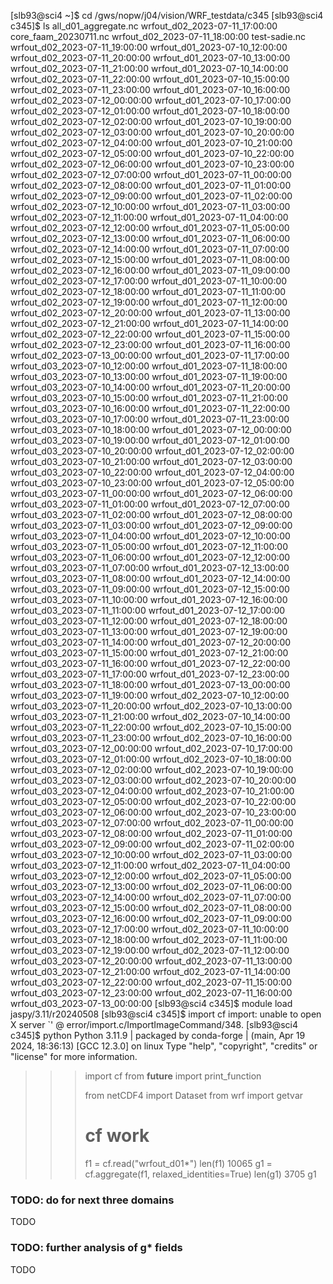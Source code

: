 [slb93@sci4 ~]$ cd /gws/nopw/j04/vision/WRF_testdata/c345
[slb93@sci4 c345]$ ls
all_d01_aggregate.nc            wrfout_d02_2023-07-11_17:00:00
core_faam_20230711.nc           wrfout_d02_2023-07-11_18:00:00
test-sadie.nc                   wrfout_d02_2023-07-11_19:00:00
wrfout_d01_2023-07-10_12:00:00  wrfout_d02_2023-07-11_20:00:00
wrfout_d01_2023-07-10_13:00:00  wrfout_d02_2023-07-11_21:00:00
wrfout_d01_2023-07-10_14:00:00  wrfout_d02_2023-07-11_22:00:00
wrfout_d01_2023-07-10_15:00:00  wrfout_d02_2023-07-11_23:00:00
wrfout_d01_2023-07-10_16:00:00  wrfout_d02_2023-07-12_00:00:00
wrfout_d01_2023-07-10_17:00:00  wrfout_d02_2023-07-12_01:00:00
wrfout_d01_2023-07-10_18:00:00  wrfout_d02_2023-07-12_02:00:00
wrfout_d01_2023-07-10_19:00:00  wrfout_d02_2023-07-12_03:00:00
wrfout_d01_2023-07-10_20:00:00  wrfout_d02_2023-07-12_04:00:00
wrfout_d01_2023-07-10_21:00:00  wrfout_d02_2023-07-12_05:00:00
wrfout_d01_2023-07-10_22:00:00  wrfout_d02_2023-07-12_06:00:00
wrfout_d01_2023-07-10_23:00:00  wrfout_d02_2023-07-12_07:00:00
wrfout_d01_2023-07-11_00:00:00  wrfout_d02_2023-07-12_08:00:00
wrfout_d01_2023-07-11_01:00:00  wrfout_d02_2023-07-12_09:00:00
wrfout_d01_2023-07-11_02:00:00  wrfout_d02_2023-07-12_10:00:00
wrfout_d01_2023-07-11_03:00:00  wrfout_d02_2023-07-12_11:00:00
wrfout_d01_2023-07-11_04:00:00  wrfout_d02_2023-07-12_12:00:00
wrfout_d01_2023-07-11_05:00:00  wrfout_d02_2023-07-12_13:00:00
wrfout_d01_2023-07-11_06:00:00  wrfout_d02_2023-07-12_14:00:00
wrfout_d01_2023-07-11_07:00:00  wrfout_d02_2023-07-12_15:00:00
wrfout_d01_2023-07-11_08:00:00  wrfout_d02_2023-07-12_16:00:00
wrfout_d01_2023-07-11_09:00:00  wrfout_d02_2023-07-12_17:00:00
wrfout_d01_2023-07-11_10:00:00  wrfout_d02_2023-07-12_18:00:00
wrfout_d01_2023-07-11_11:00:00  wrfout_d02_2023-07-12_19:00:00
wrfout_d01_2023-07-11_12:00:00  wrfout_d02_2023-07-12_20:00:00
wrfout_d01_2023-07-11_13:00:00  wrfout_d02_2023-07-12_21:00:00
wrfout_d01_2023-07-11_14:00:00  wrfout_d02_2023-07-12_22:00:00
wrfout_d01_2023-07-11_15:00:00  wrfout_d02_2023-07-12_23:00:00
wrfout_d01_2023-07-11_16:00:00  wrfout_d02_2023-07-13_00:00:00
wrfout_d01_2023-07-11_17:00:00  wrfout_d03_2023-07-10_12:00:00
wrfout_d01_2023-07-11_18:00:00  wrfout_d03_2023-07-10_13:00:00
wrfout_d01_2023-07-11_19:00:00  wrfout_d03_2023-07-10_14:00:00
wrfout_d01_2023-07-11_20:00:00  wrfout_d03_2023-07-10_15:00:00
wrfout_d01_2023-07-11_21:00:00  wrfout_d03_2023-07-10_16:00:00
wrfout_d01_2023-07-11_22:00:00  wrfout_d03_2023-07-10_17:00:00
wrfout_d01_2023-07-11_23:00:00  wrfout_d03_2023-07-10_18:00:00
wrfout_d01_2023-07-12_00:00:00  wrfout_d03_2023-07-10_19:00:00
wrfout_d01_2023-07-12_01:00:00  wrfout_d03_2023-07-10_20:00:00
wrfout_d01_2023-07-12_02:00:00  wrfout_d03_2023-07-10_21:00:00
wrfout_d01_2023-07-12_03:00:00  wrfout_d03_2023-07-10_22:00:00
wrfout_d01_2023-07-12_04:00:00  wrfout_d03_2023-07-10_23:00:00
wrfout_d01_2023-07-12_05:00:00  wrfout_d03_2023-07-11_00:00:00
wrfout_d01_2023-07-12_06:00:00  wrfout_d03_2023-07-11_01:00:00
wrfout_d01_2023-07-12_07:00:00  wrfout_d03_2023-07-11_02:00:00
wrfout_d01_2023-07-12_08:00:00  wrfout_d03_2023-07-11_03:00:00
wrfout_d01_2023-07-12_09:00:00  wrfout_d03_2023-07-11_04:00:00
wrfout_d01_2023-07-12_10:00:00  wrfout_d03_2023-07-11_05:00:00
wrfout_d01_2023-07-12_11:00:00  wrfout_d03_2023-07-11_06:00:00
wrfout_d01_2023-07-12_12:00:00  wrfout_d03_2023-07-11_07:00:00
wrfout_d01_2023-07-12_13:00:00  wrfout_d03_2023-07-11_08:00:00
wrfout_d01_2023-07-12_14:00:00  wrfout_d03_2023-07-11_09:00:00
wrfout_d01_2023-07-12_15:00:00  wrfout_d03_2023-07-11_10:00:00
wrfout_d01_2023-07-12_16:00:00  wrfout_d03_2023-07-11_11:00:00
wrfout_d01_2023-07-12_17:00:00  wrfout_d03_2023-07-11_12:00:00
wrfout_d01_2023-07-12_18:00:00  wrfout_d03_2023-07-11_13:00:00
wrfout_d01_2023-07-12_19:00:00  wrfout_d03_2023-07-11_14:00:00
wrfout_d01_2023-07-12_20:00:00  wrfout_d03_2023-07-11_15:00:00
wrfout_d01_2023-07-12_21:00:00  wrfout_d03_2023-07-11_16:00:00
wrfout_d01_2023-07-12_22:00:00  wrfout_d03_2023-07-11_17:00:00
wrfout_d01_2023-07-12_23:00:00  wrfout_d03_2023-07-11_18:00:00
wrfout_d01_2023-07-13_00:00:00  wrfout_d03_2023-07-11_19:00:00
wrfout_d02_2023-07-10_12:00:00  wrfout_d03_2023-07-11_20:00:00
wrfout_d02_2023-07-10_13:00:00  wrfout_d03_2023-07-11_21:00:00
wrfout_d02_2023-07-10_14:00:00  wrfout_d03_2023-07-11_22:00:00
wrfout_d02_2023-07-10_15:00:00  wrfout_d03_2023-07-11_23:00:00
wrfout_d02_2023-07-10_16:00:00  wrfout_d03_2023-07-12_00:00:00
wrfout_d02_2023-07-10_17:00:00  wrfout_d03_2023-07-12_01:00:00
wrfout_d02_2023-07-10_18:00:00  wrfout_d03_2023-07-12_02:00:00
wrfout_d02_2023-07-10_19:00:00  wrfout_d03_2023-07-12_03:00:00
wrfout_d02_2023-07-10_20:00:00  wrfout_d03_2023-07-12_04:00:00
wrfout_d02_2023-07-10_21:00:00  wrfout_d03_2023-07-12_05:00:00
wrfout_d02_2023-07-10_22:00:00  wrfout_d03_2023-07-12_06:00:00
wrfout_d02_2023-07-10_23:00:00  wrfout_d03_2023-07-12_07:00:00
wrfout_d02_2023-07-11_00:00:00  wrfout_d03_2023-07-12_08:00:00
wrfout_d02_2023-07-11_01:00:00  wrfout_d03_2023-07-12_09:00:00
wrfout_d02_2023-07-11_02:00:00  wrfout_d03_2023-07-12_10:00:00
wrfout_d02_2023-07-11_03:00:00  wrfout_d03_2023-07-12_11:00:00
wrfout_d02_2023-07-11_04:00:00  wrfout_d03_2023-07-12_12:00:00
wrfout_d02_2023-07-11_05:00:00  wrfout_d03_2023-07-12_13:00:00
wrfout_d02_2023-07-11_06:00:00  wrfout_d03_2023-07-12_14:00:00
wrfout_d02_2023-07-11_07:00:00  wrfout_d03_2023-07-12_15:00:00
wrfout_d02_2023-07-11_08:00:00  wrfout_d03_2023-07-12_16:00:00
wrfout_d02_2023-07-11_09:00:00  wrfout_d03_2023-07-12_17:00:00
wrfout_d02_2023-07-11_10:00:00  wrfout_d03_2023-07-12_18:00:00
wrfout_d02_2023-07-11_11:00:00  wrfout_d03_2023-07-12_19:00:00
wrfout_d02_2023-07-11_12:00:00  wrfout_d03_2023-07-12_20:00:00
wrfout_d02_2023-07-11_13:00:00  wrfout_d03_2023-07-12_21:00:00
wrfout_d02_2023-07-11_14:00:00  wrfout_d03_2023-07-12_22:00:00
wrfout_d02_2023-07-11_15:00:00  wrfout_d03_2023-07-12_23:00:00
wrfout_d02_2023-07-11_16:00:00  wrfout_d03_2023-07-13_00:00:00
[slb93@sci4 c345]$ module load jaspy/3.11/r20240508
[slb93@sci4 c345]$ import cf
import: unable to open X server `' @ error/import.c/ImportImageCommand/348.
[slb93@sci4 c345]$ python
Python 3.11.9 | packaged by conda-forge | (main, Apr 19 2024, 18:36:13) [GCC 12.3.0] on linux
Type "help", "copyright", "credits" or "license" for more information.
>>> import cf
>>> from __future__ import print_function
>>> 
>>> from netCDF4 import Dataset
>>> from wrf import getvar
>>> 
>>> # cf work
>>> f1 = cf.read("wrfout_d01*")
>>> len(f1)
10065
>>> g1 = cf.aggregate(f1, relaxed_identities=True)
>>> len(g1)
3705
>>> g1


### TODO: do for next three domains

TODO


### TODO: further analysis of g* fields

TODO
